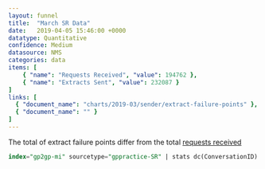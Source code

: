 ```yaml
---
layout: funnel
title:  "March SR Data"
date:   2019-04-05 15:46:00 +0000
datatype: Quantitative
confidence: Medium
datasource: NMS
categories: data
items: [
    { "name": "Requests Received", "value": 194762 },
    { "name": "Extracts Sent", "value": 232087 }
]
links: [
  { "document_name": "charts/2019-03/sender/extract-failure-points" },
  { "document_name": "" }
] 
---
```

The total of extract failure points differ from the total [requests received](/funnels/march/2019-04-06-mar2019-sr.html)

```sql
index="gp2gp-mi" sourcetype="gppractice-SR" | stats dc(ConversationID) as Requests
```